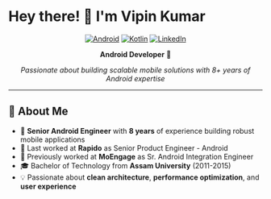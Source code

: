 # Hey there! 👋 I'm Vipin Kumar

<div style="text-align: center;">

[![Android](https://img.shields.io/badge/Android-3DDC84?style=for-the-badge&logo=android&logoColor=white)](https://developer.android.com/)
[![Kotlin](https://img.shields.io/badge/Kotlin-7F52FF?style=for-the-badge&logo=kotlin&logoColor=white)](https://kotlinlang.org/)
[![LinkedIn](https://img.shields.io/badge/LinkedIn-0077B5?style=for-the-badge&logo=linkedin&logoColor=white)](https://www.linkedin.com/in/vipin-kumar-ba0540100/)

**Android Developer** 🚗

*Passionate about building scalable mobile solutions with 8+ years of Android expertise*

</div>

---

## 🚀 About Me

- 📱 **Senior Android Engineer** with **8 years** of experience building robust mobile applications
- 🏢 Last worked at **Rapido** as Senior Product Engineer - Android
- 🔧 Previously worked at **MoEngage** as Sr. Android Integration Engineer
- 🎓 Bachelor of Technology from **Assam University** (2011-2015)
- 💡 Passionate about **clean architecture**, **performance optimization**, and **user experience**
